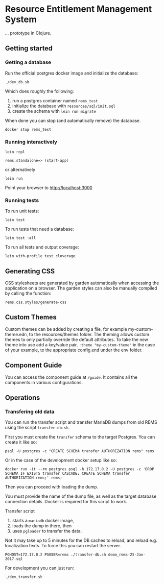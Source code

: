 # Resource Entitlement Management System

... prototype in Clojure.

## Getting started

### Getting a database

Run the official postgres docker image and initialize the database:

```
./dev_db.sh
```

Which does roughly the following:

1. run a postgres container named `rems_test`
2. initialize the database with `resources/sql/init.sql`
3. create the schema with `lein run migrate`

When done you can stop (and automatically remove) the database.

```
docker stop rems_test
```

### Running interactively

```
lein repl

rems.standalone=> (start-app)
```

or alternatively

```
lein run
```

Point your browser to <http://localhost:3000>

### Running tests

To run unit tests:

```
lein test
```

To run tests that need a database:

```
lein test :all
```

To run all tests and output coverage:

```
lein with-profile test cloverage
```

## Generating CSS
CSS stylesheets are generated by garden automatically when accessing the application on a browser. The garden styles can also be manually compiled by calling the function:
```
rems.css.styles/generate-css
```

## Custom Themes

Custom themes can be added by creating a file, for example my-custom-theme.edn, to the resources/themes folder. The theming allows custom themes to only partially override the default attributes. To take the new theme into use add a key/value pair, `:theme "my-custom-theme"` in the case of your example, to the appropriate config.end under the env folder.

## Component Guide

You can access the component guide at `/guide`. It contains all the components in various configurations.

## Operations

### Transfering old data

You can run the transfer script and transfer MariaDB dumps from old REMS using the script `transfer-db.sh`.

First you must create the `transfer` schema to the target Postgres. You can create it like so:
```
psql -U postgres -c "CREATE SCHEMA transfer AUTHORIZATION rems" rems
```

Or in the case of the development docker setup like so:
```
docker run -it --rm postgres psql -h 172.17.0.2 -U postgres -c 'DROP SCHEMA IF EXISTS transfer CASCADE; CREATE SCHEMA transfer AUTHORIZATION rems;' rems;
```

Then you can proceed with loading the dump.

You must provide the name of the dump file, as well as the target database connection details. Docker is required for this script to work.

Transfer script
1. starts a `mariadb` docker image,
1. loads the dump in there, then
1. uses `pgloader` to transfer the data.


Not it may take up to 5 minutes for the DB caches to reload, and reload e.g. localization texts. To force this you can restart the server.

```
PGHOST=172.17.0.2 PGUSER=rems ./transfer-db.sh demo_rems-25-Jan-2017.sql
```

For development you can just run:

```
./dev_transfer.sh
```
